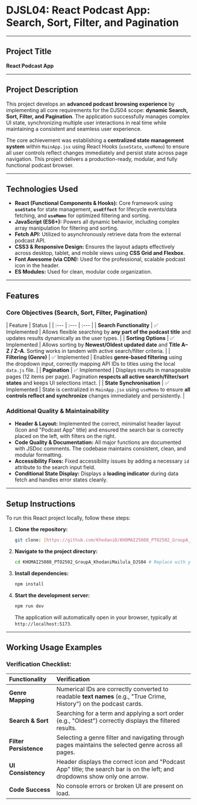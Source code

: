 # DJSL04: React Podcast App: Search, Sort, Filter, and Pagination

---

## Project Title

**React Podcast App**

---

## Project Description

This project develops an **advanced podcast browsing experience** by implementing all core requirements for the DJS04 scope: **dynamic Search, Sort, Filter, and Pagination**. The application successfully manages complex UI state, synchronizing multiple user interactions in real time while maintaining a consistent and seamless user experience.

The core achievement was establishing a **centralized state management system** within `MainApp.jsx` using React Hooks (`useState`, `useMemo`) to ensure all user controls reflect changes immediately and persist state across page navigation. This project delivers a production-ready, modular, and fully functional podcast browser.

---

## Technologies Used

* **React (Functional Components & Hooks):** Core framework using **`useState`** for state management, **`useEffect`** for lifecycle events/data fetching, and **`useMemo`** for optimized filtering and sorting.
* **JavaScript (ES6+):** Powers all dynamic behavior, including complex array manipulation for filtering and sorting.
* **Fetch API:** Utilized to asynchronously retrieve data from the external podcast API.
* **CSS3 & Responsive Design:** Ensures the layout adapts effectively across desktop, tablet, and mobile views using **CSS Grid and Flexbox**.
* **Font Awesome (via CDN):** Used for the professional, scalable podcast icon in the header.
* **ES Modules:** Used for clean, modular code organization.

---

## Features

### Core Objectives (Search, Sort, Filter, Pagination)

| Feature | Status | 
| :--- | :--- | :--- |
| **Search Functionality** | ✅ Implemented | Allows flexible searching by **any part of the podcast title** and updates results dynamically as the user types. |
| **Sorting Options** | ✅ Implemented | Allows sorting by **Newest/Oldest updated date** and **Title A–Z / Z–A**. Sorting works in tandem with active search/filter criteria. |
| **Filtering (Genre)** | ✅ Implemented | Enables **genre-based filtering** using the dropdown input, correctly mapping API IDs to titles using the local `data.js` file. |
| **Pagination** | ✅ Implemented | Displays results in manageable pages (12 items per page). Pagination **respects all active search/filter/sort states** and keeps UI selections intact. |
| **State Synchronisation** | ✅ Implemented | State is centralized in `MainApp.jsx` using `useMemo` to ensure **all controls reflect and synchronize** changes immediately and persistently. |

### Additional Quality & Maintainability

* **Header & Layout:** Implemented the correct, minimalist header layout (Icon and "Podcast App" title) and ensured the search bar is correctly placed on the left, with filters on the right.
* **Code Quality & Documentation:** All major functions are documented with JSDoc comments. The codebase maintains consistent, clean, and modular formatting.
* **Accessibility Fixes:** Fixed accessibility issues by adding a necessary `id` attribute to the search input field.
* **Conditional State Display:** Displays a **loading indicator** during data fetch and handles error states cleanly.

---

## Setup Instructions

To run this React project locally, follow these steps:

1.  **Clone the repository:**

    ```bash
    git clone: [https://github.com/KhodaniD/KHOMAI25088_PTO2502_GroupA_KhodaniMailula_DJS04]
    ```

2.  **Navigate to the project directory:**

    ```bash
    cd KHOMAI25088_PTO2502_GroupA_KhodaniMailula_DJS04 # Replace with your actual project folder name if different 
    ```

3.  **Install dependencies:**
    ```bash
    npm install
    ```
4.  **Start the development server:**
    ```bash
    npm run dev
    ```
    The application will automatically open in your browser, typically at `http://localhost:5173`.

---

## Working Usage Examples

### Verification Checklist:

| Functionality | Verification |
| :--- | :--- |
| **Genre Mapping** | Numerical IDs are correctly converted to readable **text names** (e.g., "True Crime, History") on the podcast cards. |
| **Search & Sort** | Searching for a term and applying a sort order (e.g., "Oldest") correctly displays the filtered results. |
| **Filter Persistence** | Selecting a genre filter and navigating through pages maintains the selected genre across all pages. |
| **UI Consistency** | Header displays the correct icon and "Podcast App" title; the search bar is on the left; and dropdowns show only one arrow. |
| **Code Success** | No console errors or broken UI are present on load. |